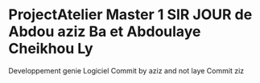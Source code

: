 # ProjectAtelier Master 1 SIR JOUR de Abdou aziz Ba et Abdoulaye Cheikhou Ly 
Developpement genie Logiciel
Commit by aziz and not laye
Commit ziz
